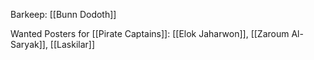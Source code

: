 Barkeep: [[Bunn Dodoth]]

Wanted Posters for [[Pirate Captains]]: [[Elok Jaharwon]], [[Zaroum Al-Saryak]], [[Laskilar]]